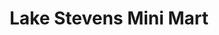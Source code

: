 ---
title: "Lake Stevens Mini Mart"
url: /lake-stevens/lake-stevens-mini-mart/
shop: Lebensmittel
---